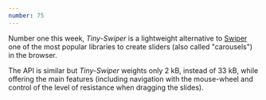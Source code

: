```yaml
---
number: 75
---
```


Number one this week, _Tiny-Swiper_ is a lightweight alternative to [Swiper](https://swiperjs.com/) one of the most popular libraries to create sliders (also called "carousels") in the browser.

The API is similar but _Tiny-Swiper_ weights only 2 kB, instead of 33 kB, while offering the main features (including navigation with the mouse-wheel and control of the level of resistance when dragging the slides).
